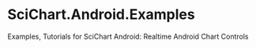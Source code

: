 # SciChart.Android.Examples
Examples, Tutorials for SciChart Android: Realtime Android Chart Controls

